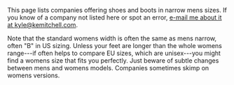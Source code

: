 This page lists companies offering shoes and boots in narrow mens sizes.  If you know of a company not listed here or spot an error, [e-mail me about it at kyle@kemitchell.com](mailto:kyle@kemitchell.com?subject=Narrow-Width%20Shoes).

Note that the standard womens width is often the same as mens narrow, often "B" in US sizing.  Unless your feet are longer than the whole womens range---if often helps to compare EU sizes, which are unisex---you might find a womens size that fits you perfectly.  Just beware of subtle changes between mens and womens models.  Companies sometimes skimp on womens versions.
